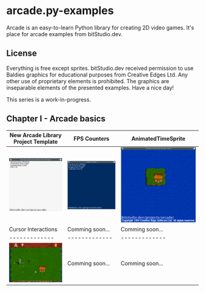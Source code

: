 # arcade.py-examples
Arcade is an easy-to-learn Python library for creating 2D video games. It's place for arcade examples from bitStudio.dev.

## License
Everything is free except sprites. bitStudio.dev received permission to use Baldies graphics for educational purposes from Creative Edges Ltd. Any other use of proprietary elements is prohibited. The graphics are inseparable elements of the presented examples. Have a nice day!

This series is a work-in-progress.

## Chapter I - Arcade basics

| New Arcade Library Project Template  | FPS Counters | AnimatedTimeSprite |
| ------------- | ------------- | ------------- |
| ![New Arcade Library Project Template](/examples/00_new_arcade_project/new_arcade_project_demo.gif) | ![FPS Counters](/examples/01_frame_rate/frame_rate_demo.gif) | ![AnimatedTimeSprite](/examples/02_sprites/sprites_demo.gif) |
| Cursor Interactions  | Comming soon... | Comming soon... |
| ------------- | ------------- | ------------- |
| ![Cursor_Interactions](/examples/03_cursor_interactions/cursor_interactions_demo.gif) | Comming soon... | Comming soon... |
